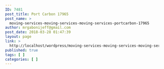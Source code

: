```yaml
---
ID: 7481
post_title: Port Carbon 17965
post_name: >
  moving-services-moving-services-moving-services-portcarbon-17965
author: mrgabonijeff@gmail.com
post_date: 2018-03-28 01:47:39
layout: page
link: >
  http://localhost/wordpress/moving-services-moving-services-moving-services-portcarbon-17965/
published: true
tags: [ ]
categories: [ ]
---
```

